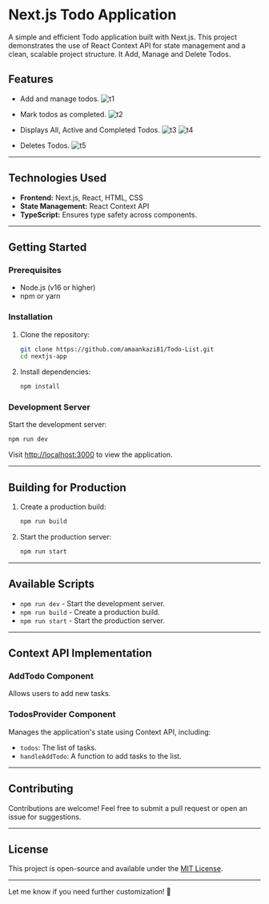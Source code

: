 # **Next.js Todo Application**

A simple and efficient Todo application built with Next.js. This project demonstrates the use of React Context API for state management and a clean, scalable project structure. It Add, Manage and Delete Todos.

## **Features**
- Add and manage todos.
  ![t1](https://github.com/user-attachments/assets/29a5ad4b-76d2-4c9b-a7c5-925ffc2362e8)

- Mark todos as completed.
  ![t2](https://github.com/user-attachments/assets/ead5b1ad-b927-4a60-8cb3-b89cdcd403c2)

- Displays All, Active and Completed Todos.
  ![t3](https://github.com/user-attachments/assets/855ea703-924a-4773-9efe-d0bae4a20685)
  ![t4](https://github.com/user-attachments/assets/8b84f789-9c62-4716-9360-933e2a3224ff)

- Deletes Todos.
  ![t5](https://github.com/user-attachments/assets/c7e8b766-62bf-426a-8e88-7ef852396700)

---

## **Technologies Used**
- **Frontend:** Next.js, React, HTML, CSS
- **State Management:** React Context API
- **TypeScript:** Ensures type safety across components.

---

## **Getting Started**

### **Prerequisites**
- Node.js (v16 or higher)
- npm or yarn

### **Installation**
1. Clone the repository:
   ```bash
   git clone https://github.com/amaankazi81/Todo-List.git
   cd nextjs-app
   ```
2. Install dependencies:
   ```bash
   npm install
   ```

### **Development Server**
Start the development server:
```bash
npm run dev
```
Visit [http://localhost:3000](http://localhost:3000) to view the application.

---

## **Building for Production**
1. Create a production build:
   ```bash
   npm run build
   ```
2. Start the production server:
   ```bash
   npm run start
   ```
---

## **Available Scripts**
- `npm run dev` - Start the development server.
- `npm run build` - Create a production build.
- `npm run start` - Start the production server.

---

## **Context API Implementation**

### **AddTodo Component**
Allows users to add new tasks.

### **TodosProvider Component**
Manages the application's state using Context API, including:
- `todos`: The list of tasks.
- `handleAddTodo`: A function to add tasks to the list.


---

## **Contributing**
Contributions are welcome! Feel free to submit a pull request or open an issue for suggestions.

---

## **License**
This project is open-source and available under the [MIT License](LICENSE).

---

Let me know if you need further customization! 🚀
